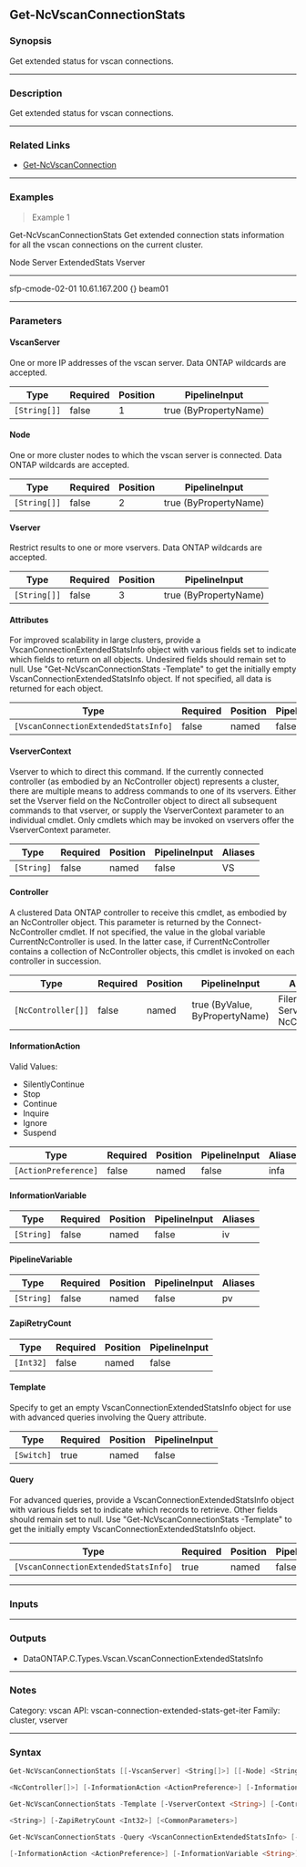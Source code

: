 Get-NcVscanConnectionStats
--------------------------

### Synopsis
Get extended status for vscan connections.

---

### Description

Get extended status for vscan connections.

---

### Related Links
* [Get-NcVscanConnection](Get-NcVscanConnection)

---

### Examples
> Example 1

Get-NcVscanConnectionStats
Get extended connection stats information for all the vscan connections on the current cluster.

Node                       Server           ExtendedStats                            Vserver
----                       ------           -------------                            -------
sfp-cmode-02-01            10.61.167.200    {}                                       beam01

---

### Parameters
#### **VscanServer**
One or more IP addresses of the vscan server.  Data ONTAP wildcards are accepted.

|Type        |Required|Position|PipelineInput        |
|------------|--------|--------|---------------------|
|`[String[]]`|false   |1       |true (ByPropertyName)|

#### **Node**
One or more cluster nodes to which the vscan server is connected.  Data ONTAP wildcards are accepted.

|Type        |Required|Position|PipelineInput        |
|------------|--------|--------|---------------------|
|`[String[]]`|false   |2       |true (ByPropertyName)|

#### **Vserver**
Restrict results to one or more vservers.  Data ONTAP wildcards are accepted.

|Type        |Required|Position|PipelineInput        |
|------------|--------|--------|---------------------|
|`[String[]]`|false   |3       |true (ByPropertyName)|

#### **Attributes**
For improved scalability in large clusters, provide a VscanConnectionExtendedStatsInfo object with various fields set to indicate which fields to return on all objects.  Undesired fields should remain set to null.  Use "Get-NcVscanConnectionStats -Template" to get the initially empty VscanConnectionExtendedStatsInfo object.  If not specified, all data is returned for each object.

|Type                                |Required|Position|PipelineInput|
|------------------------------------|--------|--------|-------------|
|`[VscanConnectionExtendedStatsInfo]`|false   |named   |false        |

#### **VserverContext**
Vserver to which to direct this command.  If the currently connected controller (as embodied by an NcController object) represents a cluster, there are multiple means to address commands to one of its vservers.  Either set the Vserver field on the NcController object to direct all subsequent commands to that vserver, or supply the VserverContext parameter to an individual cmdlet.  Only cmdlets which may be invoked on vservers offer the VserverContext parameter.

|Type      |Required|Position|PipelineInput|Aliases|
|----------|--------|--------|-------------|-------|
|`[String]`|false   |named   |false        |VS     |

#### **Controller**
A clustered Data ONTAP controller to receive this cmdlet, as embodied by an NcController object.  This parameter is returned by the Connect-NcController cmdlet.  If not specified, the value in the global variable CurrentNcController is used.  In the latter case, if CurrentNcController contains a collection of NcController objects, this cmdlet is invoked on each controller in succession.

|Type              |Required|Position|PipelineInput                 |Aliases                          |
|------------------|--------|--------|------------------------------|---------------------------------|
|`[NcController[]]`|false   |named   |true (ByValue, ByPropertyName)|Filer<br/>Server<br/>NcController|

#### **InformationAction**

Valid Values:

* SilentlyContinue
* Stop
* Continue
* Inquire
* Ignore
* Suspend

|Type                |Required|Position|PipelineInput|Aliases|
|--------------------|--------|--------|-------------|-------|
|`[ActionPreference]`|false   |named   |false        |infa   |

#### **InformationVariable**

|Type      |Required|Position|PipelineInput|Aliases|
|----------|--------|--------|-------------|-------|
|`[String]`|false   |named   |false        |iv     |

#### **PipelineVariable**

|Type      |Required|Position|PipelineInput|Aliases|
|----------|--------|--------|-------------|-------|
|`[String]`|false   |named   |false        |pv     |

#### **ZapiRetryCount**

|Type     |Required|Position|PipelineInput|
|---------|--------|--------|-------------|
|`[Int32]`|false   |named   |false        |

#### **Template**
Specify to get an empty VscanConnectionExtendedStatsInfo object for use with advanced queries involving the Query attribute.

|Type      |Required|Position|PipelineInput|
|----------|--------|--------|-------------|
|`[Switch]`|true    |named   |false        |

#### **Query**
For advanced queries, provide a VscanConnectionExtendedStatsInfo object with various fields set to indicate which records to retrieve.  Other fields should remain set to null.  Use "Get-NcVscanConnectionStats -Template" to get the initially empty VscanConnectionExtendedStatsInfo object.

|Type                                |Required|Position|PipelineInput|
|------------------------------------|--------|--------|-------------|
|`[VscanConnectionExtendedStatsInfo]`|true    |named   |false        |

---

### Inputs

---

### Outputs
* DataONTAP.C.Types.Vscan.VscanConnectionExtendedStatsInfo

---

### Notes
Category: vscan
API: vscan-connection-extended-stats-get-iter
Family: cluster, vserver

---

### Syntax
```PowerShell
Get-NcVscanConnectionStats [[-VscanServer] <String[]>] [[-Node] <String[]>] [[-Vserver] <String[]>] [-Attributes <VscanConnectionExtendedStatsInfo>] [-VserverContext <String>] [-Controller 
```
```PowerShell
<NcController[]>] [-InformationAction <ActionPreference>] [-InformationVariable <String>] [-PipelineVariable <String>] [-ZapiRetryCount <Int32>] [<CommonParameters>]
```
```PowerShell
Get-NcVscanConnectionStats -Template [-VserverContext <String>] [-Controller <NcController[]>] [-InformationAction <ActionPreference>] [-InformationVariable <String>] [-PipelineVariable 
```
```PowerShell
<String>] [-ZapiRetryCount <Int32>] [<CommonParameters>]
```
```PowerShell
Get-NcVscanConnectionStats -Query <VscanConnectionExtendedStatsInfo> [-Attributes <VscanConnectionExtendedStatsInfo>] [-VserverContext <String>] [-Controller <NcController[]>] 
```
```PowerShell
[-InformationAction <ActionPreference>] [-InformationVariable <String>] [-PipelineVariable <String>] [-ZapiRetryCount <Int32>] [<CommonParameters>]
```

